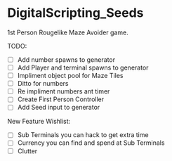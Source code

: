 # DigitalScripting_Seeds
1st Person Rougelike Maze Avoider game.

TODO:
- [ ] Add number spawns to generator
- [ ] Add Player and terminal spawns to generator
- [ ] Impliment object pool for Maze Tiles
- [ ] Ditto for numbers
- [ ] Re impliment numbers ant timer
- [ ] Create First Person Controller
- [ ] Add Seed input to generator

New Feature Wishlist:
- [ ] Sub Terminals you can hack to get extra time
- [ ] Currency you can find and spend at Sub Terminals
- [ ] Clutter
